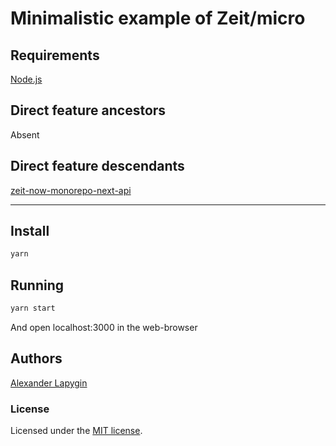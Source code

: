 # Minimalistic example of Zeit/micro

## Requirements

[Node.js](https://nodejs.org/en/download/package-manager/)

## Direct feature ancestors

Absent

## Direct feature descendants

[zeit-now-monorepo-next-api](https://github.com/softspider/zeit-now-monorepo-next-api)

---

## Install

```sh
yarn
```

## Running

```sh
yarn start
```

And open localhost:3000 in the web-browser

## Authors

[Alexander Lapygin](https://github.com/AlexanderLapygin)

### License

Licensed under the [MIT license](./LICENSE).
